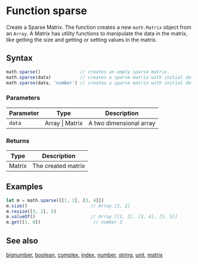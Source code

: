 <!-- Note: This file is automatically generated from source code comments. Changes made in this file will be overridden. -->

# Function sparse

Create a Sparse Matrix. The function creates a new `math.Matrix` object from
an `Array`. A Matrix has utility functions to manipulate the data in the
matrix, like getting the size and getting or setting values in the matrix.


## Syntax

```js
math.sparse()               // creates an empty sparse matrix.
math.sparse(data)           // creates a sparse matrix with initial data.
math.sparse(data, 'number') // creates a sparse matrix with initial data, number datatype.
```

### Parameters

Parameter | Type | Description
--------- | ---- | -----------
`data` | Array &#124; Matrix | A two dimensional array

### Returns

Type | Description
---- | -----------
Matrix | The created matrix


## Examples

```js
let m = math.sparse([[1, 2], [3, 4]])
m.size()                        // Array [2, 2]
m.resize([3, 2], 5)
m.valueOf()                     // Array [[1, 2], [3, 4], [5, 5]]
m.get([1, 0])                    // number 3
```


## See also

[bignumber](bignumber.md),
[boolean](boolean.md),
[complex](complex.md),
[index](index.md),
[number](number.md),
[string](string.md),
[unit](unit.md),
[matrix](matrix.md)
